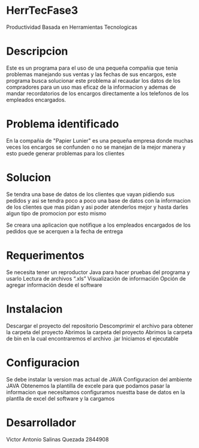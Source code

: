 # HerrTecFase3
Productividad Basada en Herramientas Tecnologicas

# Descripcion

Este es un programa para el uso de una pequeña compañia que tenia problemas manejando sus ventas y las fechas de sus encargos, este programa busca solucionar este problema al recaudar los datos de los compradores para un uso mas eficaz de la informacion y ademas de mandar recordatorios de los encargos directamente a los telefonos de los empleados encargados.

# Problema identificado

En la compañia de "Papier Lunier" es una pequeña empresa donde muchas veces los encargos se confunden o no se manejan de la mejor manera y esto puede generar problemas para los clientes

# Solucion

Se tendra una base de datos de los clientes que vayan pidiendo sus pedidos y asi se tendra poco a poco una base de datos con la informacion de los clientes que mas pidan y asi poder atenderlos mejor y hasta darles algun tipo de promocion por esto mismo

Se creara una aplicacion que notifique a los empleados encargados de los pedidos que se acerquen a la fecha de entrega

# Requerimentos

Se necesita tener un reproductor Java para hacer pruebas del programa y usarlo
Lectura de archivos “.xls”
Visualización de información
Opción de agregar información desde el software

# Instalacion

Descargar el proyecto del repositorio
Descomprimir el archivo para obtener la carpeta del proyecto
Abrimos la carpeta del proyecto
Abrimos la carpeta de bin en la cual encontraremos el archivo .jar
Iniciamos el ejecutable

# Configuracion

Se debe instalar la version mas actual de JAVA
Configuracion del ambiente JAVA
Obtenemos la plantilla de excele para que podamos pasar la informacion que necesitamos
configuramos nuestta base de datos en la plantlla de excel del software y la cargamos

# Desarrollador

Victor Antonio Salinas Quezada 2844908
